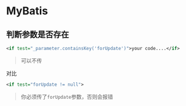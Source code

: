 MyBatis
==

## 判断参数是否存在
```xml
<if test="_parameter.containsKey('forUpdate')">your code....</if> 
```
> 可以不传

对比
```xml
<if test="forUpdate != null">
```
> 你必须传了`forUpdate`参数，否则会报错
